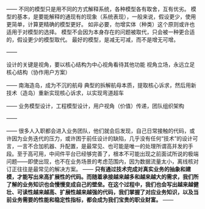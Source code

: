 ——
不同的模型只是用不同的方式解释系统，各种模型各有取舍，互有优劣。
模型的基本，是要能解释的通现有的现象（系统表现），一般来说，假设更少，使用更简单，计算更精确的模型更好。
如非必要，勿增实体（种类）这个原则或许也适用于对模型的选择。
模型不会因为本身存在的问题被取代，只会被一种更合适的，假设更少的模型取代。
最好的模型，是减无可减，而不是增无可增。

——

设计的关键是视角，要以核心结构为中心视角看待其他功能
视角立场，永远立足核心结构（协作用户方案）

——
南海造岛，成为不沉的航母
典型的拆解航母本质，提取核心诉求，然后用新技术（造岛）重新实现核心诉求，以实现弯道超车

——
业务模型设计，工程模型设计，用户视角（价值）传递，团队组织架构

——

——
很多人入职都会进入业务团队，他们就会后发现，自己日常接触的代码，或许因为业务迭代的压力，或许困于前任设计的缺陷，几乎没有任何“技术”的设计可言，一言不合加机器、升配置，是最常见、也可能是唯一的处理所谓高并发的手段。至于高可用，中间件平台已经够完善了，根本不可能出现之前面试所说的极端问题——即使出现，也不在业务场景的考虑范围内，因为数据流量太小，离线核对订正往往是最常见的解决方案。
——
**只有通过技术完成对真实业务的抽象和建模，才能写出来高扩展性的代码。而随着承接越来越多和越来越大的需求，我们所了解的业务知识也会慢慢变成自己的壁垒。在这个过程中，我们也会写出越来越健壮、可读性越来越高、扩展性越来越强的代码，我们掌握了对应业务知识，以及当前业务需要的性能和稳定性指标，都会成为我们宝贵的职业财富。**
——

